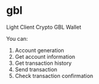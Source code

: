 # gbl
Light Client Crypto GBL Wallet

You can:
1. Account generation
2. Get account information
3. Get transaction history
4. Send transaction
5. Check transaction confirmation
